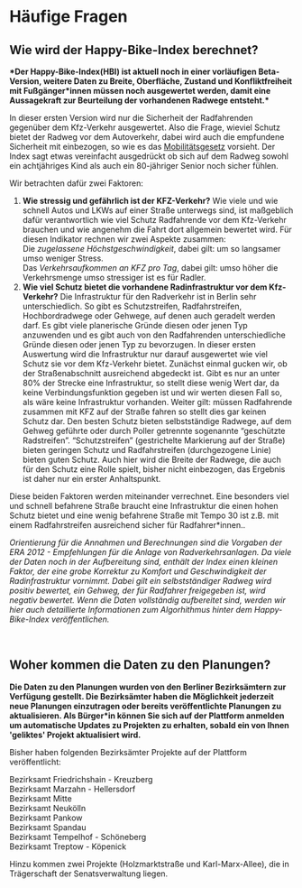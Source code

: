 # Häufige Fragen


## Wie wird der Happy-Bike-Index berechnet?

**\*Der Happy-Bike-Index(HBI) ist aktuell noch in einer vorläufigen Beta-Version, weitere Daten zu Breite, Oberfläche, Zustand und Konfliktfreiheit mit Fußgänger\*innen müssen noch ausgewertet werden, damit eine Aussagekraft zur Beurteilung der vorhandenen Radwege entsteht.\***

In dieser ersten Version wird nur die Sicherheit der Radfahrenden gegenüber dem Kfz-Verkehr ausgewertet. Also die Frage, wieviel Schutz bietet der Radweg vor dem Autoverkehr, dabei wird auch die empfundene Sicherheit mit einbezogen, so wie es das [Mobilitätsgesetz](https://www.berlin.de/senuvk/verkehr/mobilitaetsgesetz/ "Mobilitätsgesetz") vorsieht. Der Index sagt etwas vereinfacht ausgedrückt ob sich auf dem Radweg sowohl ein achtjähriges Kind als auch ein 80-jähriger Senior noch sicher fühlen. 

Wir betrachten dafür zwei Faktoren:
<br> 
1.    **Wie stressig und gefährlich ist der KFZ-Verkehr?**
Wie viele und wie schnell Autos und LKWs auf einer Straße unterwegs sind, ist maßgeblich dafür verantwortlich wie viel Schutz Radfahrende vor dem Kfz-Verkehr brauchen und wie angenehm die Fahrt dort allgemein bewertet wird. Für diesen Indikator rechnen wir zwei Aspekte zusammen:   
Die *zugelassene Höchstgeschwindigkeit*, dabei gilt: um so langsamer umso weniger Stress.  
Das *Verkehrsaufkommen an KFZ pro Tag*, dabei gilt: umso höher die Verkehrsmenge umso stressiger ist es für Radler.  
2.    **Wie viel Schutz bietet die vorhandene Radinfrastruktur vor dem Kfz-Verkehr?**
Die Infrastruktur für den Radverkehr ist in Berlin sehr unterschiedlich. So gibt es Schutzstreifen, Radfahrstreifen, Hochbordradwege oder Gehwege, auf denen auch geradelt werden darf. Es gibt viele planerische Gründe diesen oder jenen Typ anzuwenden und es gibt auch von den Radfahrenden unterschiedliche Gründe diesen oder jenen Typ zu bevorzugen. In dieser ersten Auswertung wird die Infrastruktur nur darauf ausgewertet wie viel Schutz sie vor dem Kfz-Verkehr bietet. Zunächst einmal gucken wir, ob der Straßenabschnitt ausreichend abgedeckt ist. Gibt es nur an unter 80% der Strecke eine Infrastruktur, so stellt diese wenig Wert dar, da keine Verbindungsfunktion gegeben ist und wir werten diesen Fall so, als wäre keine Infrastruktur vorhanden. Weiter gilt: müssen Radfahrende zusammen mit KFZ auf der Straße fahren so stellt dies gar keinen Schutz dar. Den besten Schutz bieten selbstständige Radwege, auf dem Gehweg geführte oder durch Poller getrennte sogenannte “geschützte Radstreifen”. “Schutzstreifen” (gestrichelte Markierung auf der Straße) bieten geringen Schutz und Radfahrstreifen (durchgezogene Linie) bieten guten Schutz. Auch hier wird die Breite der Radwege, die auch für den Schutz eine Rolle spielt, bisher nicht einbezogen, das Ergebnis ist daher nur ein erster Anhaltspunkt.

Diese beiden Faktoren werden miteinander verrechnet. Eine besonders viel und schnell befahrene Straße braucht eine Infrastruktur die einen hohen Schutz bietet und eine wenig befahrene Straße mit Tempo 30 ist z.B. mit einem Radfahrstreifen ausreichend sicher für Radfahrer\*innen..

*Orientierung für die Annahmen und Berechnungen sind die Vorgaben der ERA 2012 - Empfehlungen für die Anlage von Radverkehrsanlagen. Da viele der Daten noch in der Aufbereitung sind, enthält der Index einen kleinen Faktor, der eine grobe Korrektur zu Komfort und Geschwindigkeit der Radinfrastruktur vornimmt. Dabei gilt ein selbstständiger Radweg wird positiv bewertet, ein Gehweg, der für Radfahrer freigegeben ist, wird negativ bewertet.
Wenn die Daten vollständig aufbereitet sind, werden wir hier auch detaillierte Informationen zum Algorhithmus hinter dem Happy-Bike-Index veröffentlichen.*


<br>

## Woher kommen die Daten zu den Planungen? 

**Die Daten zu den Planungen wurden von den Berliner Bezirksämtern zur Verfügung gestellt. Die Bezirksämter haben die Möglichkeit jederzeit neue Planungen einzutragen oder bereits veröffentlichte Planungen zu aktualisieren. Als  Bürger\*in können Sie sich auf der Plattform anmelden um automatische Updates zu Projekten zu erhalten, sobald ein von Ihnen 'geliktes' Projekt aktualisiert wird.**

Bisher haben folgenden Bezirksämter Projekte auf der Plattform veröffentlicht:

Bezirksamt Friedrichshain - Kreuzberg  
Bezirksamt Marzahn - Hellersdorf  
Bezirksamt Mitte  
Bezirksamt Neukölln  
Bezirksamt Pankow  
Bezirksamt Spandau  
Bezirksamt Tempelhof - Schöneberg  
Bezirksamt Treptow - Köpenick  

Hinzu kommen zwei Projekte (Holzmarktstraße und Karl-Marx-Allee), die in Trägerschaft der Senatsverwaltung liegen.


